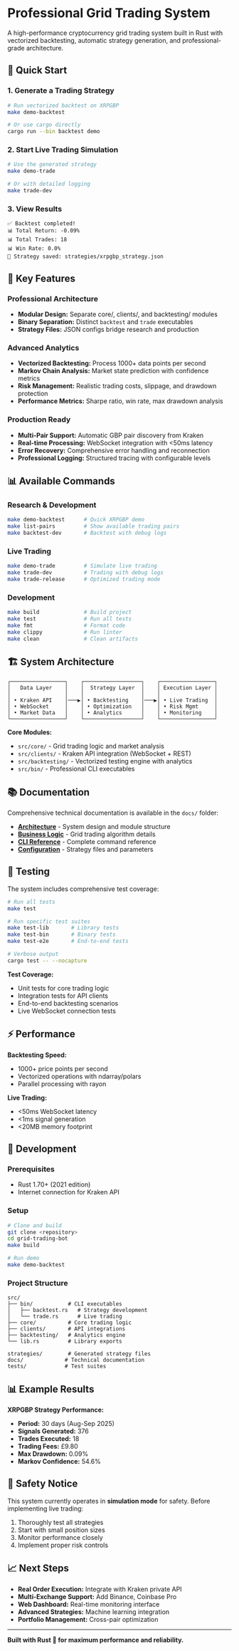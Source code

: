 # Professional Grid Trading System

A high-performance cryptocurrency grid trading system built in Rust with vectorized backtesting, automatic strategy generation, and professional-grade architecture.

## 🚀 Quick Start

### 1. Generate a Trading Strategy
```bash
# Run vectorized backtest on XRPGBP
make demo-backtest

# Or use cargo directly
cargo run --bin backtest demo
```

### 2. Start Live Trading Simulation
```bash
# Use the generated strategy
make demo-trade

# Or with detailed logging
make trade-dev
```

### 3. View Results
```
✅ Backtest completed!
📊 Total Return: -0.09%
📊 Total Trades: 18
📊 Win Rate: 0.0%
💾 Strategy saved: strategies/xrpgbp_strategy.json
```

## 🎯 Key Features

### Professional Architecture
- **Modular Design:** Separate core/, clients/, and backtesting/ modules
- **Binary Separation:** Distinct `backtest` and `trade` executables
- **Strategy Files:** JSON configs bridge research and production

### Advanced Analytics
- **Vectorized Backtesting:** Process 1000+ data points per second
- **Markov Chain Analysis:** Market state prediction with confidence metrics
- **Risk Management:** Realistic trading costs, slippage, and drawdown protection
- **Performance Metrics:** Sharpe ratio, win rate, max drawdown analysis

### Production Ready
- **Multi-Pair Support:** Automatic GBP pair discovery from Kraken
- **Real-time Processing:** WebSocket integration with <50ms latency
- **Error Recovery:** Comprehensive error handling and reconnection
- **Professional Logging:** Structured tracing with configurable levels

## 📊 Available Commands

### Research & Development
```bash
make demo-backtest      # Quick XRPGBP demo
make list-pairs         # Show available trading pairs
make backtest-dev       # Backtest with debug logs
```

### Live Trading
```bash
make demo-trade         # Simulate live trading
make trade-dev          # Trading with debug logs
make trade-release      # Optimized trading mode
```

### Development
```bash
make build              # Build project
make test               # Run all tests
make fmt                # Format code
make clippy             # Run linter
make clean              # Clean artifacts
```

## 🏗️ System Architecture

```
┌─────────────────┐    ┌──────────────────┐    ┌─────────────────┐
│   Data Layer    │    │  Strategy Layer  │    │ Execution Layer │
│                 │    │                  │    │                 │
│ • Kraken API    │───▶│ • Backtesting    │───▶│ • Live Trading  │
│ • WebSocket     │    │ • Optimization   │    │ • Risk Mgmt     │
│ • Market Data   │    │ • Analytics      │    │ • Monitoring    │
└─────────────────┘    └──────────────────┘    └─────────────────┘
```

**Core Modules:**
- `src/core/` - Grid trading logic and market analysis
- `src/clients/` - Kraken API integration (WebSocket + REST)
- `src/backtesting/` - Vectorized testing engine with analytics
- `src/bin/` - Professional CLI executables

## 📚 Documentation

Comprehensive technical documentation is available in the `docs/` folder:

- **[Architecture](docs/architecture.md)** - System design and module structure
- **[Business Logic](docs/business-logic.md)** - Grid trading algorithm details
- **[CLI Reference](docs/cli-reference.md)** - Complete command reference
- **[Configuration](docs/configuration.md)** - Strategy files and parameters

## 🧪 Testing

The system includes comprehensive test coverage:

```bash
# Run all tests
make test

# Run specific test suites
make test-lib       # Library tests
make test-bin       # Binary tests
make test-e2e       # End-to-end tests

# Verbose output
cargo test -- --nocapture
```

**Test Coverage:**
- Unit tests for core trading logic
- Integration tests for API clients
- End-to-end backtesting scenarios
- Live WebSocket connection tests

## ⚡ Performance

**Backtesting Speed:**
- 1000+ price points per second
- Vectorized operations with ndarray/polars
- Parallel processing with rayon

**Live Trading:**
- <50ms WebSocket latency
- <1ms signal generation
- <20MB memory footprint

## 🔧 Development

### Prerequisites
- Rust 1.70+ (2021 edition)
- Internet connection for Kraken API

### Setup
```bash
# Clone and build
git clone <repository>
cd grid-trading-bot
make build

# Run demo
make demo-backtest
```

### Project Structure
```
src/
├── bin/           # CLI executables
│   ├── backtest.rs   # Strategy development
│   └── trade.rs      # Live trading
├── core/          # Core trading logic
├── clients/       # API integrations
├── backtesting/   # Analytics engine
└── lib.rs         # Library exports

strategies/        # Generated strategy files
docs/             # Technical documentation
tests/            # Test suites
```

## 📊 Example Results

**XRPGBP Strategy Performance:**
- **Period:** 30 days (Aug-Sep 2025)
- **Signals Generated:** 376
- **Trades Executed:** 18
- **Trading Fees:** £9.80
- **Max Drawdown:** 0.09%
- **Markov Confidence:** 54.6%

## 🚨 Safety Notice

This system currently operates in **simulation mode** for safety. Before implementing live trading:

1. Thoroughly test all strategies
2. Start with small position sizes
3. Monitor performance closely
4. Implement proper risk controls

## 📈 Next Steps

- **Real Order Execution:** Integrate with Kraken private API
- **Multi-Exchange Support:** Add Binance, Coinbase Pro
- **Web Dashboard:** Real-time monitoring interface
- **Advanced Strategies:** Machine learning integration
- **Portfolio Management:** Cross-pair optimization

---

**Built with Rust 🦀 for maximum performance and reliability.**

